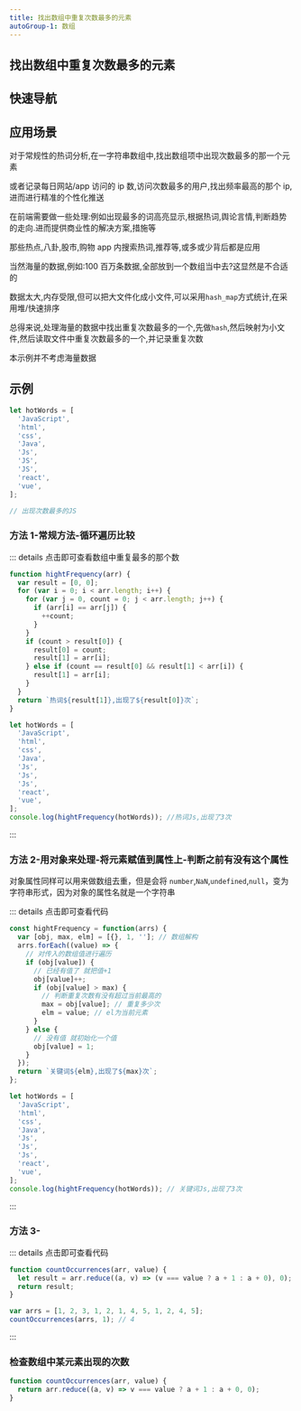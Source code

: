 ```yaml
---
title: 找出数组中重复次数最多的元素
autoGroup-1: 数组
---
```


## 找出数组中重复次数最多的元素

## 快速导航

<TOC />

## 应用场景

对于常规性的热词分析,在一字符串数组中,找出数组项中出现次数最多的那一个元素

或者记录每日网站/app 访问的 ip 数,访问次数最多的用户,找出频率最高的那个 ip,进而进行精准的个性化推送

在前端需要做一些处理:例如出现最多的词高亮显示,根据热词,舆论言情,判断趋势的走向.进而提供商业性的解决方案,措施等

那些热点,八卦,股市,购物 app 内搜索热词,推荐等,或多或少背后都是应用

当然海量的数据,例如:100 百万条数据,全部放到一个数组当中去?这显然是不合适的

数据太大,内存受限,但可以把大文件化成小文件,可以采用`hash_map`方式统计,在采用堆/快速排序

总得来说,处理海量的数据中找出重复次数最多的一个,先做`hash`,然后映射为小文件,然后读取文件中重复次数最多的一个,并记录重复次数

本示例并不考虑海量数据

## 示例

```js
let hotWords = [
  'JavaScript',
  'html',
  'css',
  'Java',
  'Js',
  'JS',
  'JS',
  'react',
  'vue',
];

// 出现次数最多的JS
```

### 方法 1-常规方法-循环遍历比较

::: details 点击即可查看数组中重复最多的那个数

```js
function hightFrequency(arr) {
  var result = [0, 0];
  for (var i = 0; i < arr.length; i++) {
    for (var j = 0, count = 0; j < arr.length; j++) {
      if (arr[i] == arr[j]) {
        ++count;
      }
    }
    if (count > result[0]) {
      result[0] = count;
      result[1] = arr[i];
    } else if (count == result[0] && result[1] < arr[i]) {
      result[1] = arr[i];
    }
  }
  return `热词${result[1]},出现了${result[0]}次`;
}

let hotWords = [
  'JavaScript',
  'html',
  'css',
  'Java',
  'Js',
  'Js',
  'Js',
  'react',
  'vue',
];
console.log(hightFrequency(hotWords)); //热词Js,出现了3次
```

:::

### 方法 2-用对象来处理-将元素赋值到属性上-判断之前有没有这个属性

对象属性同样可以用来做数组去重，但是会将 `number`,`NaN`,`undefined`,`null`，变为字符串形式，因为对象的属性名就是一个字符串

::: details 点击即可查看代码

```js
const hightFrequency = function(arrs) {
  var [obj, max, elm] = [{}, 1, '']; // 数组解构
  arrs.forEach((value) => {
    // 对传入的数组值进行遍历
    if (obj[value]) {
      // 已经有值了 就把值+1
      obj[value]++;
      if (obj[value] > max) {
        // 判断重复次数有没有超过当前最高的
        max = obj[value]; // 重复多少次
        elm = value; // el为当前元素
      }
    } else {
      // 没有值 就初始化一个值
      obj[value] = 1;
    }
  });
  return `关键词${elm},出现了${max}次`;
};

let hotWords = [
  'JavaScript',
  'html',
  'css',
  'Java',
  'Js',
  'Js',
  'Js',
  'react',
  'vue',
];
console.log(hightFrequency(hotWords)); // 关键词Js,出现了3次
```

:::

### 方法 3-

::: details 点击即可查看代码

```js
function countOccurrences(arr, value) {
  let result = arr.reduce((a, v) => (v === value ? a + 1 : a + 0), 0);
  return result;
}

var arrs = [1, 2, 3, 1, 2, 1, 4, 5, 1, 2, 4, 5];
countOccurrences(arrs, 1); // 4
```

:::

### 检查数组中某元素出现的次数

```js
function countOccurrences(arr, value) {
  return arr.reduce((a, v) => v === value ? a + 1 : a + 0, 0);
}
```



<footer-FooterLink :isShareLink="true" :isDaShang="true" />
